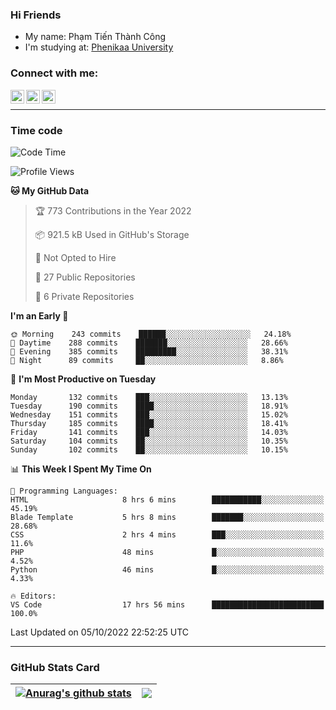 ### Hi Friends

- My name: Phạm Tiến Thành Công
- I'm studying at: [Phenikaa University]


### Connect with me:
[<img align="left" alt="PhamTienThanhCong | Facebook" width="22px" src="https://upload.wikimedia.org/wikipedia/commons/thumb/1/16/Facebook-icon-1.png/640px-Facebook-icon-1.png" />][facebook]
[<img align="left" alt="PhamTienThanhCong | Zalo" width="22px" src="https://www.anphatpc.com.vn/template/anphat_2020v2/images/icon-zalo.jpg" />][zalo]
[<img align="left" alt="PhamTienThanhCong | LinkedIn" width="22px" src="https://cdn3.iconfinder.com/data/icons/inficons/512/linkedin.png" />][linkedin]

<br />

---

### Time code

<!--START_SECTION:waka-->
![Code Time](http://img.shields.io/badge/Code%20Time-588%20hrs%2035%20mins-blue)

![Profile Views](http://img.shields.io/badge/Profile%20Views-13-blue)

**🐱 My GitHub Data** 

> 🏆 773 Contributions in the Year 2022
 > 
> 📦 921.5 kB Used in GitHub's Storage 
 > 
> 🚫 Not Opted to Hire
 > 
> 📜 27 Public Repositories 
 > 
> 🔑 6 Private Repositories  
 > 
**I'm an Early 🐤** 

```text
🌞 Morning    243 commits    ██████░░░░░░░░░░░░░░░░░░░   24.18% 
🌆 Daytime    288 commits    ███████░░░░░░░░░░░░░░░░░░   28.66% 
🌃 Evening    385 commits    █████████░░░░░░░░░░░░░░░░   38.31% 
🌙 Night      89 commits     ██░░░░░░░░░░░░░░░░░░░░░░░   8.86%

```
📅 **I'm Most Productive on Tuesday** 

```text
Monday       132 commits    ███░░░░░░░░░░░░░░░░░░░░░░   13.13% 
Tuesday      190 commits    ████░░░░░░░░░░░░░░░░░░░░░   18.91% 
Wednesday    151 commits    ███░░░░░░░░░░░░░░░░░░░░░░   15.02% 
Thursday     185 commits    ████░░░░░░░░░░░░░░░░░░░░░   18.41% 
Friday       141 commits    ███░░░░░░░░░░░░░░░░░░░░░░   14.03% 
Saturday     104 commits    ██░░░░░░░░░░░░░░░░░░░░░░░   10.35% 
Sunday       102 commits    ██░░░░░░░░░░░░░░░░░░░░░░░   10.15%

```


📊 **This Week I Spent My Time On** 

```text
💬 Programming Languages: 
HTML                     8 hrs 6 mins        ███████████░░░░░░░░░░░░░░   45.19% 
Blade Template           5 hrs 8 mins        ███████░░░░░░░░░░░░░░░░░░   28.68% 
CSS                      2 hrs 4 mins        ███░░░░░░░░░░░░░░░░░░░░░░   11.6% 
PHP                      48 mins             █░░░░░░░░░░░░░░░░░░░░░░░░   4.52% 
Python                   46 mins             █░░░░░░░░░░░░░░░░░░░░░░░░   4.33%

🔥 Editors: 
VS Code                  17 hrs 56 mins      █████████████████████████   100.0%

```


 Last Updated on 05/10/2022 22:52:25 UTC
<!--END_SECTION:waka-->

---

### GitHub Stats Card

| <a href="https://github.com/phamtienthanhcong"><img align="center" src="https://github-readme-stats.vercel.app/api?username=PhamTienThanhCong&show_icons=true&include_all_commits=true&theme=buefy&hide_border=true&theme=ocean_dark" alt="Anurag's github stats" /></a> | <a href="https://github.com/phamtienthanhcong"><img align="center" src="https://github-readme-stats.vercel.app/api/top-langs/?username=PhamTienThanhCong&layout=compact&theme=buefy&hide_border=true&theme=ocean_dark" /></a> |
| ------------- | ------------- |

[Phenikaa University]: https://phenikaa-uni.edu.vn/vi
[facebook]: https://www.facebook.com/phamtienthanhcong
[linkedin]: https://linkedin.com/in/phamtienthanhcong
[zalo]: https://zalo.me/0396396332
[tiktok]: https://www.tiktok.com/@phamtienthanhcong
[web]: https://github.com/PhamTienThanhCong/web_dev
[min project]: https://github.com/PhamTienThanhCong/Project-Of-Web
[c and cpp]: https://github.com/PhamTienThanhCong/Code_C_and_Cpro
[python]: https://github.com/PhamTienThanhCong/Python_beginer

